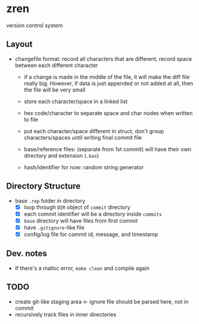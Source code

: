 # zren 
version control system

## Layout

- changefile format: record all characters that are different, record space between each different character
	- if a change is made in the middle of the file, it will make the diff file really big. However, if data is just appended or not added at all, then the file will be very small
	- store each character/space in a linked list
	- hex code/character to separate space and char nodes when written to file
	- put each character/space different in struct, don't group characters/spaces until writing final commit file

	- base/reference files: (separate from 1st commit) will have their own directory and extension (`.bas`)
	- hash/identifier for now: random string generator
	
## Directory Structure
- base `.rep` folder in directory
	- [x] loop through `DIR` object of `commit` directory 
	- [x] each commit identifier will be a directory inside `commits`
	- [x] `base` directory will have files from first commit
	- [x] have `.gitignore`-like file
	- [x] config/log file for commit id, message, and timestamp

## Dev. notes
- if there's a malloc error, `make clean` and compile again

## TODO
- create git-like staging area <- ignore file should be parsed here, not in commit
- recursively track files in inner directories

